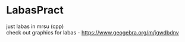 # LabasPract
just labas in mrsu (cpp)<br/>
check out graphics for labas - https://www.geogebra.org/m/jgwdbdnv